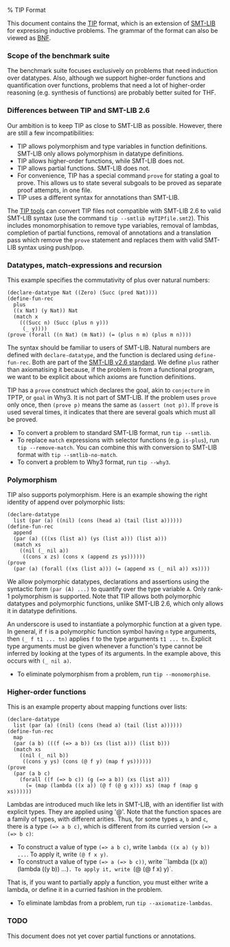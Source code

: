 % TIP Format

This document contains the [TIP](index.html) format, which is an
extension of [SMT-LIB](http://smt-lib.org) for expressing inductive
problems. The grammar of the format can also be viewed as
[BNF](bnf.html).

### Scope of the benchmark suite

The benchmark suite focuses exclusively on problems that need induction over
datatypes. Also, although we support higher-order functions and quantification
over functions, problems that need a lot of higher-order reasoning
(e.g. synthesis of functions) are probably better suited for THF.

<!--
### Criteria

When designing our language extensions, we had these criteria in mind:

1.  The problem format should not look like an encoding: features such
    as data types and pattern matching should be supported natively
    rather than encoded. We should preserve as much information as
    possible from the input problem in case it's useful to a prover.
2.  As far as possible, the syntax should be compatible with SMT-LIB. So
    we do not introduce new features just for the sake of it. We are
    however incompatible with SMT-LIB whenever it's needed to avoid
    breaking the first criterion.
3.  The format should be accessible: easy to understand and easy for
    other tools to use. We have written a tool which removes some of the
    advanced features (such as higher-order functions) from problems to
    help provers that don't support those features.
-->

### Differences between TIP and SMT-LIB 2.6
Our ambition is to keep TIP as close to SMT-LIB as possible.
However, there are still a few incompatibilities:

- TIP allows polymorphism and type variables in function definitions. SMT-LIB
  only allows polymorphism in datatype definitions.
- TIP allows higher-order functions, while SMT-LIB does not.
- TIP allows partial functions. SMT-LIB does not.
- For convenience, TIP has a special command `prove` for stating a goal to prove.
  This allows us to state several subgoals to be proved
  as separate proof attempts, in one file.
- TIP uses a different syntax for annotations than SMT-LIB.

The [TIP tools](http://github.com/tip-org/tools) can convert TIP files not
compatible with SMT-LIB 2.6 to valid SMT-LIB syntax (use the command `tip
--smtlib myTIPfile.smt2`). This includes monomorphisation to remove type
variables, removal of lambdas, completion of partial functions, removal of
annotations and a translation pass which remove the `prove` statement and
replaces them with valid SMT-LIB syntax using push/pop.

### Datatypes, match-expressions and recursion

This example specifies the commutativity of plus over natural numbers:

    (declare-datatype Nat ((Zero) (Succ (pred Nat))))
    (define-fun-rec
      plus
      ((x Nat) (y Nat)) Nat
      (match x
        (((Succ n) (Succ (plus n y)))
         (_ y))))
    (prove (forall ((n Nat) (m Nat)) (= (plus n m) (plus m n))))

The syntax should be familiar to users of SMT-LIB. Natural numbers are
defined with `declare-datatype`, and the function is declared using
`define-fun-rec`. Both are part of the
[SMT-LIB v2.6 standard](http://smtlib.cs.uiowa.edu/papers/smt-lib-reference-v2.6-r2017-07-18.pdf).
We define `plus` rather than axiomatising it because, if the problem is from a functional program, we
want to be explicit about which axioms are function definitions.

TIP has a `prove` construct which declares the goal, akin to `conjecture` in
TPTP, or `goal` in Why3. It is not part of SMT-LIB. If the problem uses `prove`
only once, then `(prove p)` means the same as `(assert (not p))`. If `prove` is
used several times, it indicates that there are several goals which must all be proved.

* To convert a problem to standard SMT-LIB format, run `tip --smtlib`.
* To replace `match` expressions with selector functions (e.g. `is-plus`), run `tip --remove-match`.
  You can combine this with conversion to SMT-LIB format with `tip --smtlib-no-match`.
* To convert a problem to Why3 format, run `tip --why3`.

### Polymorphism

TIP also supports polymorphism. Here is an example showing the right
identity of append over polymorphic lists:

    (declare-datatype
      list (par (a) ((nil) (cons (head a) (tail (list a))))))
    (define-fun-rec
      append
      (par (a) (((xs (list a)) (ys (list a))) (list a)))
      (match xs
        ((nil (_ nil a))
         ((cons x zs) (cons x (append zs ys))))))
    (prove
      (par (a) (forall ((xs (list a))) (= (append xs (_ nil a)) xs))))

We allow polymorphic datatypes, declarations and assertions using the
syntactic form `(par (A) ...)` to quantify over the type variable `A`. Only rank-1
polymorphism is supported. Note that TIP allows both polymorphic datatypes and
polymorphic functions, unlike SMT-LIB 2.6, which only allows it in datatype definitions.

<!--
suggested in @smtlam, which is currently waiting to be merged
into CVC4 (@cvc4parPR). This syntax uses the syntactic form
`(par (A) ...)` to quantify over the type variable `A`. Only rank-1
polymorphism is supported.
-->

An underscore is used to instantiate a polymorphic function at a given type.
In general, if `f` is a polymorphic function symbol having `n` type arguments,
then `(_ f t1 ... tn)` applies `f` to the type arguments `t1 ... tn`. Explicit
type arguments must be given whenever a function's type cannot be inferred by
looking at the types of its arguments. In the example above, this occurs with
`(_ nil a)`.

<!-- Polymorphism can be removed by specialising the program at some ground -->
<!-- types, but this is not necessarily complete. Another method is to encode -->
<!-- typing information over monomorphic terms. We plan to add techniques for -->
<!-- this to the TIP toolchain. For now, provers must natively support -->
<!-- polymorphism if they want to solve polymorphic problems. -->

* To eliminate polymorphism from a problem, run `tip --monomorphise`.

<!-- When translating `assert-not` into `assert`, any polymorphic type -->
<!-- variables are Skolemised: -->

<!--     (declare-sort sk :skolem 0) -->
<!--     (declare-datatype -->
<!--       list (par (a) ((nil) (cons (head a) (tail (list a)))))) -->
<!--     (define-fun-rec -->
<!--       append -->
<!--       (par (a) (((xs (list a)) (ys (list a))) (list a))) -->
<!--       (match xs -->
<!--         ((nil (_ nil a)) -->
<!--          ((cons x zs) (cons x (append zs ys)))))) -->
<!--     (assert -->
<!--       (not (forall ((xs (list sk))) (= (append xs (_ nil sk)) xs)))) -->

<!-- Here is the same problem in Why3 syntax: -->

<!--     module A -->
<!--       use HighOrd -->
<!--       use import int.Int -->
<!--       use import int.EuclideanDivision -->
<!--       use import real.RealInfix -->
<!--       use import real.FromInt -->
<!--       type list 'a = Nil2 | Cons2 'a (list 'a) -->
<!--       function append (xs : list 'a) (ys : list 'a) : list 'a = -->
<!--         match xs with -->
<!--           | Nil2 -> Nil2 : list 'a -->
<!--           | Cons2 x zs -> Cons2 x (append zs ys) -->
<!--         end -->
<!--       (* append (Nil2) ys = Nil2 : list 'a -->
<!--          append (Cons2 x zs) ys = Cons2 x (append zs ys) *) -->
<!--       goal x0 : forall xs : list 'a . (append xs (Nil2 : list 'a)) = xs -->
<!--     end -->

### Higher-order functions

This is an example property about mapping functions over lists:

    (declare-datatype
      list (par (a) ((nil) (cons (head a) (tail (list a))))))
    (define-fun-rec
      map
      (par (a b) (((f (=> a b)) (xs (list a))) (list b)))
      (match xs
        ((nil (_ nil b))
         ((cons y ys) (cons (@ f y) (map f ys))))))
    (prove
      (par (a b c)
        (forall ((f (=> b c)) (g (=> a b)) (xs (list a)))
          (= (map (lambda ((x a)) (@ f (@ g x))) xs) (map f (map g xs))))))

Lambdas are introduced much like lets in SMT-LIB, with an identifier list with
explicit types. They are applied using '@'. Note that the function spaces are a
family of types, with different arities. Thus, for some types `a`, `b` and `c`,
there is a type `(=> a b c)`, which is different from its curried version `(=> a
(=> b c)`:

* To construct a value of type `(=> a b c)`, write `lambda ((x a) (y b)) ...`.
  To apply it, write `(@ f x y)`.
* To construct a value of type `(=> a (=> b c))`, write ``lambda ((x a)) (lambda ((y b)) ...)`.
  To apply it, write `(@ (@ f x) y)`.

That is, if you want to partially apply a function, you must either write a
lambda, or define it in a curried fashion in the problem.

* To eliminate lambdas from a problem, run `tip --axiomatize-lambdas`.

### TODO

This document does not yet cover partial functions or annotations.

